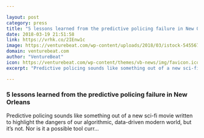 ```yaml
---

layout: post
category: press
title: "5 lessons learned from the predictive policing failure in New Orleans"
date: 2018-03-19 21:51:58
link: https://vrhk.co/2IEnw1c
image: https://venturebeat.com/wp-content/uploads/2018/03/istock-545567462-e1521484684723.jpg?fit=1200%2C800&strip=all
domain: venturebeat.com
author: "VentureBeat"
icon: https://venturebeat.com/wp-content/themes/vb-news/img/favicon.ico
excerpt: "Predictive policing sounds like something out of a new sci-fi movie written to highlight the dangers of our algorithmic, data-driven modern world, but it’s not. Nor is it a possible tool curr…"

---
```


### 5 lessons learned from the predictive policing failure in New Orleans

Predictive policing sounds like something out of a new sci-fi movie written to highlight the dangers of our algorithmic, data-driven modern world, but it’s not. Nor is it a possible tool curr…